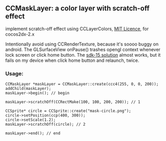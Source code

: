 ## CCMaskLayer: a color layer with scratch-off effect

implement scratch-off effect using CCLayerColors,
[MIT Licence](http://opensource.org/licenses/mit-license.php), for cocos2dx-2.x

Intentionally avoid using CCRenderTexture, because it's soooo buggy on android. The GLSurfaceView onPause() trashes opengl context whenever lock screen or click home button. The [sdk-15 solution](http://stackoverflow.com/a/11167948/1263403) almost works, but it fails on my device when click home button and relaunch, twice.

### Usage:
    CCMaskLayer *maskLayer = CCMaskLayer::create(ccc4(255, 0, 0, 200));
    addChild(maskLayer);
    maskLayer->begin(); // begin

    maskLayer->scratchOff(CCRectMake(100, 100, 200, 200)); // 1

    CCSprite* circle = CCSprite::create("mask-circle.png");
    circle->setPosition(ccp(400, 300));
    circle->setScale(1.2);
    maskLayer->scratchOff(circle); // 2

    maskLayer->end(); // end
    